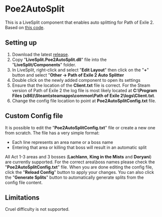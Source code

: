 # Poe2AutoSplit
This is a LiveSplit component that enables auto splitting for Path of Exile 2. Based on [this code](https://github.com/brandondong/POE-LiveSplit-Component/).

## Setting up
1. Download the latest [release](https://github.com/Tazdraperm/Poe2AutoSplit/releases/).
2. Copy "**LiveSplit.Poe2AutoSplit.dll**" file into the "**LiveSplit/Components**" folder.
3. In LiveSplit, right-click and select "**Edit Layout**" then click on the "**+**" button and select "**Other -> Path of Exile 2 Auto Splitter**
4. Double click on the newly added component to open its settings
5. Ensure that the location of the **Client.txt** file is correct. For the Steam version of Path of Exile 2 the log file is most likely located at **C:\Program Files (x86)\Steam\steamapps\common\Path of Exile 2\logs\Client.txt**.
6. Change the config file locatiion to point at **Poe2AutoSplitConfig.txt** file.

## Custom Config file
It is possible to edit the "**Poe2AutoSplitConfig.txt**" file or create a new one from scratch. The file has a very simple format:
* Each line represents an area name or a boss name
* Entering that area or killing that boss will result in an automatic split
 
All Act 1-3 areas and 3 bosses (**Lachlann**, **King in the Mists** and **Doryani**) are currently supported. For the correct area\boss names please check the "**Poe2AutoSplitConfig.txt**" file.
When you are done editing the config file, click the "**Reload Config**" button to apply your changes. You can also click the "**Generate Splits**" button to automatically generate splits from the config file content.

## Limitations
Cruel difficulty is not supported.
